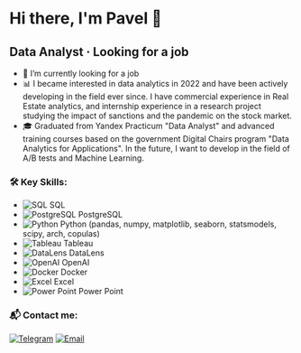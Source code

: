 # Hi there, I'm Pavel 👋
## Data Analyst · Looking for a job 

- 🔭 I’m currently looking for a job
- 📊 I became interested in data analytics in 2022 and have been actively developing in the field ever since. I have commercial experience in Real Estate analytics, and internship experience in a research project studying the impact of sanctions and the pandemic on the stock market.
- 🎓 Graduated from Yandex Practicum "Data Analyst" and advanced training courses based on the government Digital Chairs program "Data Analytics for Applications". In the future, I want to develop in the field of A/B tests and Machine Learning.

### 🛠️ Key Skills:
- ![SQL](https://img.icons8.com/color/48/000000/sql.png) SQL
- ![PostgreSQL](https://img.icons8.com/color/48/000000/postgreesql.png) PostgreSQL
- ![Python](https://img.icons8.com/color/48/000000/python.png) Python (pandas, numpy, matplotlib, seaborn, statsmodels, scipy, arch, copulas)
- ![Tableau](https://img.icons8.com/color/48/000000/tableau-software.png) Tableau
- ![DataLens](https://img.icons8.com/color/48/000000/yandex-data-lens.png) DataLens
- ![OpenAI](https://img.icons8.com/color/48/000000/openai.png) OpenAI
- ![Docker](https://img.icons8.com/color/48/000000/docker.png) Docker
- ![Excel](https://img.icons8.com/color/48/000000/microsoft-excel-2019.png) Excel
- ![Power Point](https://img.icons8.com/color/48/000000/microsoft-powerpoint-2019.png) Power Point

### 📬 Contact me:
[![Telegram](https://img.icons8.com/color/48/000000/telegram-app.png)](https://t.me/otricalaa)
[![Email](https://img.icons8.com/color/48/000000/gmail.png)](mailto:tw0cbman@gmail.com)
